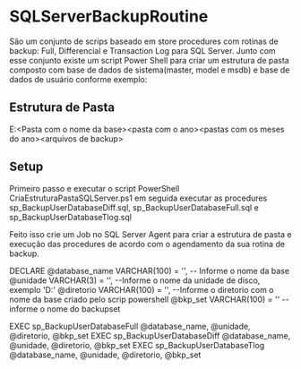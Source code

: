 # SQLServerBackupRoutine
São um conjunto de scrips baseado em store procedures com rotinas de backup: Full, Differencial e Transaction Log para SQL Server. Junto com esse conjunto existe um script Power Shell para criar um estrutura de pasta composto com base de dados de sistema(master, model e msdb) e base de dados de usuário conforme exemplo:

## Estrutura de Pasta                     
E:\<Pasta com o nome da base>\<pasta com o ano>\<pastas com os meses do ano>\<arquivos de backup>                   

## Setup
Primeiro passo e executar o script PowerShell CriaEstruturaPastaSQLServer.ps1 em seguida executar as procedures sp_BackupUserDatabaseDiff.sql, sp_BackupUserDatabaseFull.sql e
sp_BackupUserDatabaseTlog.sql

Feito isso crie um Job no SQL Server Agent para criar a estrutura de pasta e execução das procedures de acordo com o agendamento da sua rotina de backup.


DECLARE
      @database_name VARCHAR(100) = '', -- Informe o nome da base
      @unidade VARCHAR(3) = '', --Informe o nome da unidade de disco, exemplo 'D:'
      @diretorio VARCHAR(100) = '', --Informe o diretorio com o nome da base criado pelo scrip powershell
      @bkp_set VARCHAR(100) = '' --informe o nome do backupset

EXEC sp_BackupUserDatabaseFull @database_name, @unidade, @diretorio, @bkp_set
EXEC sp_BackupUserDatabaseDiff @database_name, @unidade, @diretorio, @bkp_set
EXEC sp_BackupUserDatabaseTlog @database_name, @unidade, @diretorio, @bkp_set
  
